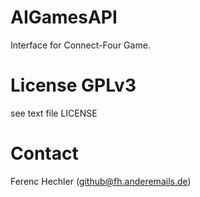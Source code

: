 # AIGamesAPI
Interface for Connect-Four Game.

# License GPLv3
see text file LICENSE

# Contact
Ferenc Hechler (github@fh.anderemails.de)